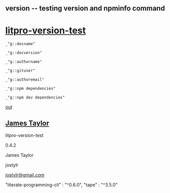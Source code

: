 version -- testing version and npminfo command
---
# [litpro-version-test](# "version: 0.4.2")

    _"g::docname"

    _"g::docversion"

    _"g::authorname"

    _"g::gituser"

    _"g::authoremail"

    _"g::npm dependencies"

    _"g::npm dev dependencies"

[out](# "save:")

[James Taylor](https://github.com/jostylr "npminfo: jostylr@gmail.com ; deps: ; 
    dev: literate-programming-cli 0.6.0, tape 3.5.0 ")
---
litpro-version-test

0.4.2

James Taylor

jostylr

jostylr@gmail.com



"literate-programming-cli" : "^0.6.0",
"tape" : "^3.5.0"
